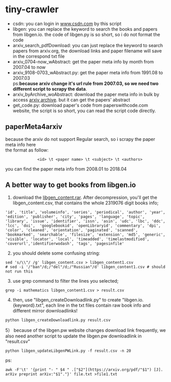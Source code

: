 # tiny-crawler   

- csdn: you can login in www.csdn.com  by this script    
- libgen: you can replace the keyword to search the books and papers from libgen.io. the code of libgen.py is so short, so i do not format the code     
- arxiv_search_pdfDownload: you can just replace the keyword to search papers from arxiv.org, the download links and paper filename will save in the correspond txt file       
- arxiv_0704-now_wAbstract: get the paper meta info by month from 2007.04 to now    
- arxiv_9108-0703_wAbstract.py: get the paper meta info from 1991.08 to 2007.03   
ps:**because arxiv change it's url rule from 2007.03, so we need two different script to scrapy the data**.
- arxiv_byArchive_woAbstract: download the paper meta info in bulk by access [arxiv archive](https://arxiv.org/archive). but it can get the papers' abstract
- get_code.py: download paper's code from paperswithcode.com website, the script is so short, you can read the script code directly.

## paperMeta4arxiv
because the arxiv do not support Regular search, so i scrapy the paper meta info here     
the format as follow:     
```
              <id> \t <paper name> \t <subject> \t <authors>   
```
you can find the paper meta info from 2008.01 to 2018.04


## A better way to get books from libgen.io
1) download the [libgen_content.rar](http://libgen.io/libgen/content/libgen_content.rar). After decompression, you'll get the libgen_content.csv, that contains the whole 2319076 digit books info;  
```
'id', 'title', 'volumeinfo', 'series', 'periodical', 'author', 'year', 'edition', 'publisher', 'city', 'pages', 'language', 'topic', 'library', 'issue', 'identifier', 'issn', 'asin', 'udc', 'lbc', 'ddc', 'lcc', 'doi',  'googlebookid', 'openLibraryid', 'commentary', 'dpi', 'color', 'cleaned', 'orientation', 'paginated', 'scanned', 'bookmarked', 'searchable', 'filesize', 'extension', 'md5', 'generic', 'visible', 'locator', 'local', 'timeadded', 'timelastmodified', 'coverurl','identifierwodash', 'tags', 'pagesinfile'
```
2) you should delete some confusing string:  
```
sed 's/\\"/ /g' libgen_content.csv > libgen_content1.csv
# sed -i '/"ban"/d;/"del"/d;/"Russian"/d' libgen_content1.csv # should not run this
```
3) use grep command to filter the lines you selected;    
```
grep -i mathematics libgen_content1.csv > result.csv
```
4) then, use "libgen_createDownloadlink.py" to create "libgen.io.{keyword}.txt", each line in the txt files contain raw book info and different mirror downloadlinks! 
```
python libgen_createDownloadlink.py result.csv 
```
5） because of the libgen.pw website changes download link frequently, we also need another script to update the libgen.pw downloadlink in "result.csv"
```
python libgen_updateLibgenPWLink.py -f result.csv -n 20
```


ps:
```
awk -F'\t' '{print "- " $4 " .["$2"](https://arxiv.org/pdf/"$1") [J]. arXiv preprint arXiv:"$1"."}' file.txt >file1.txt
```
